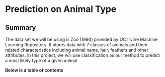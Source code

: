 # Prediction on Animal Type

## Summary

The data set we will be using is Zoo (1990) provided by UC Irvine Machine Learning Repository. It stores data with 7 classes of animals and their related characteristics including animal name, hair, feathers and other attributes. In this project, we will use classification as our method to predict a most likely type of a given animal. 

**Below is a table of contents**

```{tableofcontents}
```

